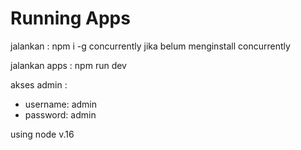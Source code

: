 # Running Apps

jalankan : npm i -g concurrently jika belum menginstall concurrently

jalankan apps : npm run dev

akses admin :
- username: admin
- password: admin

using node v.16
